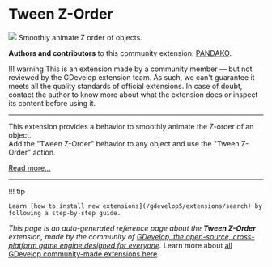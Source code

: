 # Tween Z-Order

<img src="https://asset-resources.gdevelop.io/public-resources/Icons/aa16433aab812cfb1e558bb1a8ccca399b07a10ea097f3ac81095141fe3f56a7_layers-triple.svg" class="extension-icon"></img>
Smoothly animate Z order of objects.

**Authors and contributors** to this community extension: [PANDAKO](https://gd.games/PANDAKO).

!!! warning
    This is an extension made by a community member — but not reviewed
    by the GDevelop extension team. As such, we can't guarantee it
    meets all the quality standards of official extensions. In case of
    doubt, contact the author to know more about what the extension
    does or inspect its content before using it.


---

This extension provides a behavior to smoothly animate the Z-order of an object.  
Add the "Tween Z-Order" behavior to any object and use the "Tween Z-Order" action.

[Read more...](https://github.com/PANDAKO-GitHub/TweenZOrderExtension)

---

!!! tip

    Learn [how to install new extensions](/gdevelop5/extensions/search) by following a step-by-step guide.

*This page is an auto-generated reference page about the **Tween Z-Order** extension, made by the community of [GDevelop, the open-source, cross-platform game engine designed for everyone](https://gdevelop.io/).* Learn more about [all GDevelop community-made extensions here](/gdevelop5/extensions).